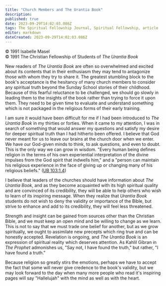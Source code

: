 ```yaml
---
title: "Church Members and The Urantia Book"
description: 
published: true
date: 2023-09-29T14:02:03.086Z
tags: The Spiritual Fellowship Journal, Spiritual Fellowship, article
editor: markdown
dateCreated: 2023-09-29T14:02:03.086Z
---
```


<p class="v-card v-sheet theme--light gray lighten-3 px-2">© 1991 Isabelle Masel<br>© 1991 The Christian Fellowship of Students of <i>The Urantia Book</i></p>

New readers of _The Urantia Book_ are often so overwhelmed and excited about its contents that in their enthusiasm they may tend to antagonize those with whom they try to share it. The greatest stumbling block to the book's acceptance is the hesitancy of many church members to consider any spiritual truth beyond the Sunday School stories of their childhood. Because of this fearful reluctance to be challenged, we should go slowly in leading them to the insights of the book rather than trying to force it upon them. They need to be given time to evaluate and understand something which is not packaged in the religious forms of their early training.

I am sure it would have been difficult for me if I had been introduced to _The Urantia Book_ in my thirties or forties. When it came to my attention, I was in search of something that would answer my questions and satisfy my desire for deeper spiritual truth than I had hitherto been offered. I believe that God never meant for us to leave our brains at the church door when we enter. We have our God-given minds to think, to ask questions, and even to doubt. This is the only way we can grow in wisdom. "Every human being defines religion in the terms of his own experiential interpretation of the divine impulses from the God spirit that indwells him," and a "person can maintain his religious experience in the face of giving up or changing many of his religious beliefs." ([UB 103:1.4](/en/The_Urantia_Book/103#p1_4))

I believe that leaders of the churches should have information about _The Urantia Book_, and as they become acquainted with its high spiritual quality and are convinced of its credibility, they will be able to help others who wish to learn of its inspiring message. When they realize that _Urantia Book_ students do not wish to deny the validity or importance of the Bible, but strive to enhance and add to its credibility, they will feel less threatened.

Strength and insight can be gained from sources other than the Christian Bible, and we must keep an open mind and be willing to change as we learn. This is not to say that we must trade one belief for another, but as we grow spiritually, we ought to assimilate new precepts which ring true and can be honestly accepted. Revelation is ongoing, and _The Urantia Book_ is an expression of spiritual reality which deserves attention. As Kahlil Gibran in _The Prophet_ admonishes us, "Say not, I have found the truth," but rather, "I have found a truth."

Because religion so greatly stirs the emotions, perhaps we have to accept the fact that some will never give credence to the book's validity, but we may look forward to the day when many more people who read it's inspiring pages will say "Hallelujah" with the mind as well as with the heart.